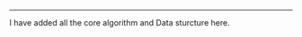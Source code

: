 <!--This is Data Structure and Algorithm Folder -->
---
I have added all the core algorithm and Data sturcture here.
